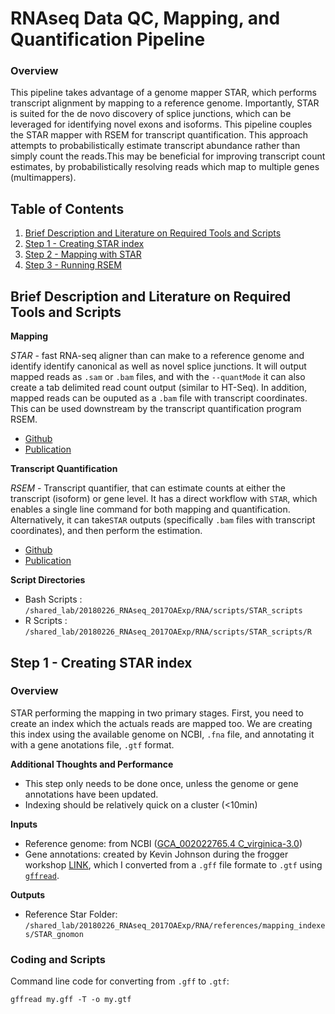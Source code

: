 
# RNAseq Data QC, Mapping, and Quantification Pipeline

### Overview

This pipeline takes advantage of a genome mapper STAR, which performs transcript alignment by mapping to a reference genome. Importantly, STAR is suited for the de novo discovery of splice junctions, which can be leveraged for identifying novel exons and isoforms. This pipeline couples the STAR mapper with RSEM for transcript quantification. This approach attempts to probabilistically estimate transcript abundance rather than simply count the reads.This may be beneficial for improving transcript count estimates, by probabilistically resolving reads which map to multiple genes (multimappers).  

## Table of Contents

1. [Brief Description and Literature on Required Tools and Scripts](#one)
2. [Step 1 - Creating STAR index](#two)
3. [Step 2 - Mapping with STAR](#three)
4. [Step 3 - Running RSEM](#four)

## Brief Description and Literature on Required Tools and Scripts <a name="one"></a>

**Mapping**

*STAR* - fast RNA-seq aligner than can make to a reference genome and identify identify canonical as well as novel splice junctions. It will output mapped reads as `.sam` or `.bam` files, and with the `--quantMode` it can also create a tab delimited read count output (similar to HT-Seq). In addition, mapped reads can be ouputed as a `.bam` file with transcript coordinates. This can be used downstream by the transcript quantification program RSEM. 

* [Github](https://github.com/alexdobin/STAR)  
* [Publication](https://academic.oup.com/bioinformatics/article/29/1/15/272537)

**Transcript Quantification**

*RSEM* - Transcript quantifier, that can estimate counts at either the transcript (isoform) or gene level. It has a direct workflow with `STAR`, which enables a single line command for both mapping and quantification. Alternatively, it can take`STAR` outputs (specifically `.bam` files with transcript coordinates), and then perform the estimation.

* [Github](https://deweylab.github.io/RSEM/)
* [Publication](https://bmcbioinformatics.biomedcentral.com/articles/10.1186/1471-2105-12-323)

**Script Directories**
* Bash Scripts : `/shared_lab/20180226_RNAseq_2017OAExp/RNA/scripts/STAR_scripts`
* R Scripts : `/shared_lab/20180226_RNAseq_2017OAExp/RNA/scripts/STAR_scripts/R`

## Step 1 - Creating STAR index <a name="two"></a>

### Overview 
STAR performing the mapping in two primary stages. First, you need to create an index which the actuals reads are mapped too. We are creating this index using the available genome on NCBI, `.fna` file, and annotating it with a gene anotations file, `.gtf` format. 

**Additional Thoughts and Performance**
* This step only needs to be done once, unless the genome or gene annotations have been updated.
* Indexing should be relatively quick on a cluster (<10min)

**Inputs**
* Reference genome: from NCBI ([GCA_002022765.4 C_virginica-3.0](https://www.ncbi.nlm.nih.gov/genome/?term=crassostrea+virginica))
* Gene annotations: created by Kevin Johnson during the frogger workshop [LINK](https://drive.google.com/drive/u/0/folders/1KBAm4L5K2ZQ5dUOUfryk0BaB7fcA1RuL), which I converted from a `.gff` file formate to `.gtf` using [`gffread`](https://github.com/gpertea/gffread).

**Outputs**
* Reference Star Folder: `/shared_lab/20180226_RNAseq_2017OAExp/RNA/references/mapping_indexes/STAR_gnomon`

### Coding and Scripts

Command line code for converting from `.gff` to `.gtf`:
```
gffread my.gff -T -o my.gtf
```
